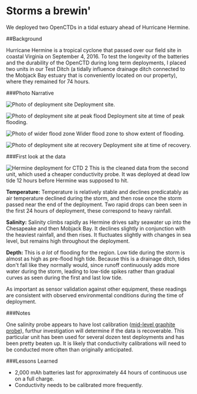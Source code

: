 Storms a brewin'
===================================

We deployed two OpenCTDs in a tidal estuary ahead of Hurricane Hermine. 

##Background

Hurricane Hermine is a tropical cyclone that passed over our field site in coastal Virginia on September 4, 2016. To test the longevity of the batteries and the durability of the OpenCTD during long term deployments, I placed two units in our Test Ditch (a tidally influence drainage ditch connected to the Mobjack Bay estuary that is conveniently located on our property), where they remained for 74 hours. 

###Photo Narrative

![Photo of deployment site](https://github.com/OceanographyforEveryone/OpenCTD/blob/master/Field_Trials/HermineDeployment_9-2016/Images/deployment.jpg)
Deployment site. 

![Photo of deployment site at peak flood](https://github.com/OceanographyforEveryone/OpenCTD/blob/master/Field_Trials/HermineDeployment_9-2016/Images/peakflood.jpg)
Deployment site at time of peak flooding.

![Photo of wider flood zone](https://github.com/OceanographyforEveryone/OpenCTD/blob/master/Field_Trials/HermineDeployment_9-2016/Images/peakflood2.jpg)
Wider flood zone to show extent of flooding.

![Photo of deployment site at recovery](https://github.com/OceanographyforEveryone/OpenCTD/blob/master/Field_Trials/HermineDeployment_9-2016/Images/recovery.jpg)
Deployment site at time of recovery. 

###First look at the data

![Hermine deployment for CTD 2](https://github.com/OceanographyforEveryone/OpenCTD/blob/master/Field_Trials/HermineDeployment_9-2016/Images/OpenCTD_Hermine2.png)
This is the cleaned data from the second unit, which used a cheaper conductivity probe. It was deployed at dead low tide 12 hours before Hermine was supposed to hit. 

**Temperature:** Temperature is relatively stable and declines predicatably as air temperature declined during the storm, and then rose once the storm passed near the end of the deployment. Two rapid drops can been seen in the first 24 hours of deployment, these correspond to heavy rainfall. 

**Salinity:** Salinity climbs rapidly as Hermine drives salty seawater up into the Chesapeake and then Mobjack Bay. It declines slightly in conjunction with the heaviest rainfall, and then rises. It fluctuates slightly with changes in sea level, but remains high throughout the deployment. 

**Depth:** This is *a lot* of flooding for the region. Low tide during the storm is almost as high as pre-flood high tide. Because this is a drainage ditch, tides don't fall like they normally would, since runoff continuously adds more water during the storm, leading to low-tide spikes rather than gradual curves as seen during the first and last low tide. 

As important as sensor validation against other equipment, these readings are consistent with observed environmental conditions during the time of deployment. 

###Notes

One salinity probe appears to have lost calibration ([mid-level graphite probe](https://github.com/OceanographyforEveryone/OpenCTD/blob/master/Field_Trials/HermineDeployment_9-2016/RAW%20Data/Hermine_1_graphiteprobe.txt)), furthur investigation will determine if the data is recoverable. This particular unit has been used for several dozen test deployments and has been pretty beaten up. It is likely that conductivity calibrations will need to be conducted more often than originally anticipated. 

###Lessons Learned

* 2,000 mAh batteries last for approximately 44 hours of continuous use on a full charge.
* Conductivity needs to be calibrated more frequently. 


